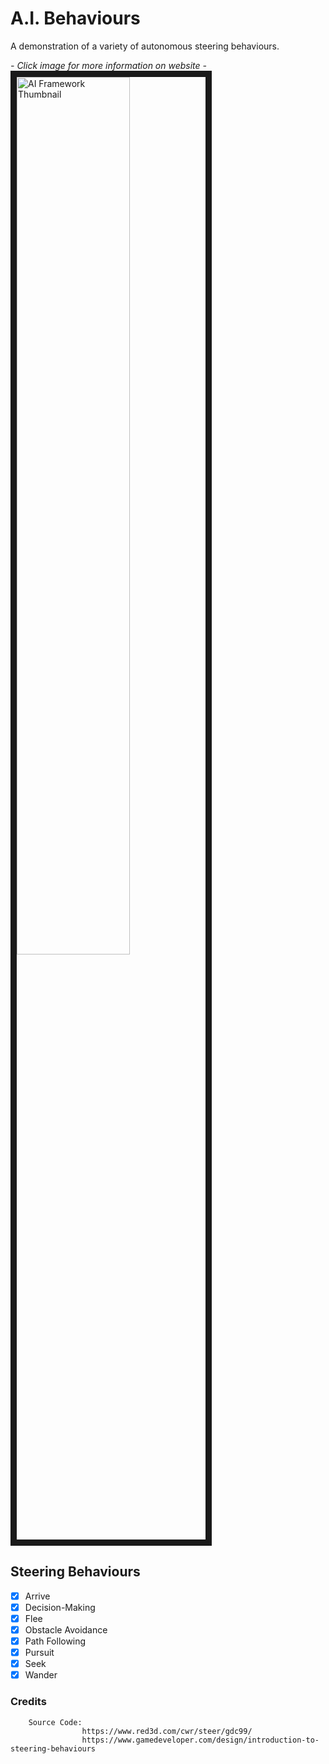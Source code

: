 # A.I. Behaviours
A demonstration of a variety of autonomous steering behaviours.

*- Click image for more information on website -*
<a href="https://kyle-robinson.github.io/html/ai-behaviours" target="_blank">
        <img src="https://i.imgur.com/L047Lqg.jpeg" alt="AI Framework Thumbnail" border="10" width="60%" />
</a>

## Steering Behaviours

- [x] Arrive
- [x] Decision-Making
- [x] Flee
- [x] Obstacle Avoidance
- [x] Path Following
- [x] Pursuit
- [x] Seek
- [x] Wander

### Credits

        Source Code:
                    https://www.red3d.com/cwr/steer/gdc99/
                    https://www.gamedeveloper.com/design/introduction-to-steering-behaviours
